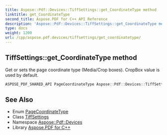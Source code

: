 ```yaml
---
title: Aspose::Pdf::Devices::TiffSettings::get_CoordinateType method
linktitle: get_CoordinateType
second_title: Aspose.PDF for C++ API Reference
description: 'Aspose::Pdf::Devices::TiffSettings::get_CoordinateType method. Get or sets the page coordinate type (Media/Crop boxes). CropBox value is used by default in C++.'
type: docs
weight: 1200
url: /cpp/aspose.pdf.devices/tiffsettings/get_coordinatetype/
---
```

## TiffSettings::get_CoordinateType method


Get or sets the page coordinate type (Media/Crop boxes). CropBox value is used by default.

```cpp
ASPOSE_PDF_SHARED_API PageCoordinateType Aspose::Pdf::Devices::TiffSettings::get_CoordinateType() const
```

## See Also

* Enum [PageCoordinateType](../../../aspose.pdf/pagecoordinatetype/)
* Class [TiffSettings](../)
* Namespace [Aspose::Pdf::Devices](../../)
* Library [Aspose.PDF for C++](../../../)
